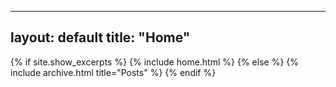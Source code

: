 <!-- https://mattburdick.github.io/mattburdick/ -->

---
layout: default
title: "Home"
---

{% if site.show_excerpts %}
  {% include home.html %}
{% else %}
  {% include archive.html title="Posts" %}
{% endif %}
<!-- # My Projects
List of my projects go here
# My interests
Literally None
# My blog
I'm excited to blog my journey on GitHub.com
<ul>
{% for post in site.posts %}
<li>
<a href="{{ site.baseurl }}{{ post.url }}">{{ post.title }}</a>
</li>
{% endfor %}
</ul>
# Get in touch
<ul>
    <li><a href="https://linkedin.com/in/{{ site.linkedin_username}}">LinkedIn</a></li>
    <li><a href="https://github.com/{{ site.github_username}}">GitHub</a></li>
</ul>
# Testing postlinking
<p>See this post <a href="https://www.linkedin.com/posts/adamhobson_newjob-zoox-onezoox-activity-7153502722258862080-hOIm?utm_source=share&utm_medium=member_desktop">on LinkedIn</a></p> -->


